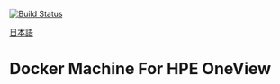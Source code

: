 [![Build Status](https://travis-ci.com/HPE-Japan-Presales/docker-machine-driver-ov.svg?branch=main)](https://travis-ci.com/HPE-Japan-Presales/docker-machine-driver-ov)

[日本語](/README.md)


# Docker Machine For HPE OneView
